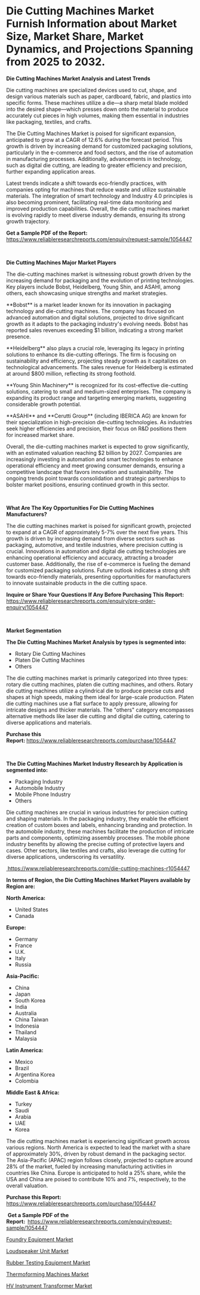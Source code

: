 <p><h1>Die Cutting Machines Market Furnish Information about Market Size, Market Share, Market Dynamics, and Projections Spanning from 2025 to 2032.</h1></p><p><strong>Die Cutting Machines Market Analysis and Latest Trends</strong></p>
<p><p>Die cutting machines are specialized devices used to cut, shape, and design various materials such as paper, cardboard, fabric, and plastics into specific forms. These machines utilize a die—a sharp metal blade molded into the desired shape—which presses down onto the material to produce accurately cut pieces in high volumes, making them essential in industries like packaging, textiles, and crafts.</p><p>The Die Cutting Machines Market is poised for significant expansion, anticipated to grow at a CAGR of 12.6% during the forecast period. This growth is driven by increasing demand for customized packaging solutions, particularly in the e-commerce and food sectors, and the rise of automation in manufacturing processes. Additionally, advancements in technology, such as digital die cutting, are leading to greater efficiency and precision, further expanding application areas.</p><p>Latest trends indicate a shift towards eco-friendly practices, with companies opting for machines that reduce waste and utilize sustainable materials. The integration of smart technology and Industry 4.0 principles is also becoming prominent, facilitating real-time data monitoring and improved production capabilities. Overall, the die cutting machines market is evolving rapidly to meet diverse industry demands, ensuring its strong growth trajectory.</p></p>
<p><strong>Get a Sample PDF of the Report:&nbsp;</strong> <a href="https://www.reliableresearchreports.com/enquiry/request-sample/1054447?utm_campaign=7&utm_medium=2&utm_source=Github&utm_content=ia&utm_term=08042025&utm_id=die-cutting-machines">https://www.reliableresearchreports.com/enquiry/request-sample/1054447</a></p>
<p>&nbsp;</p>
<p><strong>Die Cutting Machines Major Market Players</strong></p>
<p><p>The die-cutting machines market is witnessing robust growth driven by the increasing demand for packaging and the evolution of printing technologies. Key players include Bobst, Heidelberg, Young Shin, and ASAHI, among others, each showcasing unique strengths and market strategies.</p><p>**Bobst** is a market leader known for its innovation in packaging technology and die-cutting machines. The company has focused on advanced automation and digital solutions, projected to drive significant growth as it adapts to the packaging industry's evolving needs. Bobst has reported sales revenues exceeding $1 billion, indicating a strong market presence.</p><p>**Heidelberg** also plays a crucial role, leveraging its legacy in printing solutions to enhance its die-cutting offerings. The firm is focusing on sustainability and efficiency, projecting steady growth as it capitalizes on technological advancements. The sales revenue for Heidelberg is estimated at around $800 million, reflecting its strong foothold.</p><p>**Young Shin Machinery** is recognized for its cost-effective die-cutting solutions, catering to small and medium-sized enterprises. The company is expanding its product range and targeting emerging markets, suggesting considerable growth potential.</p><p>**ASAHI** and **Cerutti Group** (including IBERICA AG) are known for their specialization in high-precision die-cutting technologies. As industries seek higher efficiencies and precision, their focus on R&D positions them for increased market share.</p><p>Overall, the die-cutting machines market is expected to grow significantly, with an estimated valuation reaching $2 billion by 2027. Companies are increasingly investing in automation and smart technologies to enhance operational efficiency and meet growing consumer demands, ensuring a competitive landscape that favors innovation and sustainability. The ongoing trends point towards consolidation and strategic partnerships to bolster market positions, ensuring continued growth in this sector.</p></p>
<p>&nbsp;</p>
<p><strong>What Are The Key Opportunities For Die Cutting Machines Manufacturers?</strong></p>
<p><p>The die cutting machines market is poised for significant growth, projected to expand at a CAGR of approximately 5-7% over the next five years. This growth is driven by increasing demand from diverse sectors such as packaging, automotive, and textile industries, where precision cutting is crucial. Innovations in automation and digital die cutting technologies are enhancing operational efficiency and accuracy, attracting a broader customer base. Additionally, the rise of e-commerce is fueling the demand for customized packaging solutions. Future outlook indicates a strong shift towards eco-friendly materials, presenting opportunities for manufacturers to innovate sustainable products in the die cutting space.</p></p>
<p><strong>Inquire or Share Your Questions If Any Before Purchasing This Report:</strong> <a href="https://www.reliableresearchreports.com/enquiry/pre-order-enquiry/1054447?utm_campaign=7&utm_medium=2&utm_source=Github&utm_content=ia&utm_term=08042025&utm_id=die-cutting-machines">https://www.reliableresearchreports.com/enquiry/pre-order-enquiry/1054447</a></p>
<p>&nbsp;</p>
<p><strong>Market Segmentation</strong></p>
<p><strong>The Die Cutting Machines Market Analysis by types is segmented into:</strong></p>
<p><ul><li>Rotary Die Cutting Machines</li><li>Platen Die Cutting Machines</li><li>Others</li></ul></p>
<p><p>The die cutting machines market is primarily categorized into three types: rotary die cutting machines, platen die cutting machines, and others. Rotary die cutting machines utilize a cylindrical die to produce precise cuts and shapes at high speeds, making them ideal for large-scale production. Platen die cutting machines use a flat surface to apply pressure, allowing for intricate designs and thicker materials. The "others" category encompasses alternative methods like laser die cutting and digital die cutting, catering to diverse applications and materials.</p></p>
<p><strong>Purchase this Report:&nbsp;</strong><a href="https://www.reliableresearchreports.com/purchase/1054447?utm_campaign=7&utm_medium=2&utm_source=Github&utm_content=ia&utm_term=08042025&utm_id=die-cutting-machines">https://www.reliableresearchreports.com/purchase/1054447</a></p>
<p>&nbsp;</p>
<p><strong>The Die Cutting Machines Market Industry Research by Application is segmented into:</strong></p>
<p><ul><li>Packaging Industry</li><li>Automobile Industry</li><li>Mobile Phone Industry</li><li>Others</li></ul></p>
<p><p>Die cutting machines are crucial in various industries for precision cutting and shaping materials. In the packaging industry, they enable the efficient creation of custom boxes and labels, enhancing branding and protection. In the automobile industry, these machines facilitate the production of intricate parts and components, optimizing assembly processes. The mobile phone industry benefits by allowing the precise cutting of protective layers and cases. Other sectors, like textiles and crafts, also leverage die cutting for diverse applications, underscoring its versatility.</p></p>
<p><a href="https://www.reliableresearchreports.com/die-cutting-machines-r1054447?utm_campaign=7&utm_medium=2&utm_source=Github&utm_content=ia&utm_term=08042025&utm_id=die-cutting-machines">&nbsp;https://www.reliableresearchreports.com/die-cutting-machines-r1054447</a></p>
<p><strong>In terms of Region, the Die Cutting Machines Market Players available by Region are:</strong></p>
<p>
    <p> <strong> North America: </strong>
        <ul>
            <li>United States</li>
            <li>Canada</li>
        </ul>
        </p> 
    <p> <strong> Europe: </strong>
        <ul>
            <li>Germany</li>
            <li>France</li>
            <li>U.K.</li>
            <li>Italy</li>
            <li>Russia</li>
        </ul>
        </p> 
    <p> <strong> Asia-Pacific: </strong>
        <ul>
            <li>China</li>
            <li>Japan</li>
            <li>South Korea</li>
            <li>India</li>
            <li>Australia</li>
            <li>China Taiwan</li>
            <li>Indonesia</li>
            <li>Thailand</li>
            <li>Malaysia</li>
        </ul>
        </p> 
    <p> <strong> Latin America: </strong>
        <ul>
            <li>Mexico</li>
            <li>Brazil</li>
            <li>Argentina Korea</li>
            <li>Colombia</li>
        </ul>
        </p> 
    <p> <strong> Middle East & Africa: </strong>
        <ul>
            <li>Turkey</li>
            <li>Saudi</li>
            <li>Arabia</li>
            <li>UAE</li>
            <li>Korea</li>
        </ul>
    </p>
    </p>
<p><p>The die cutting machines market is experiencing significant growth across various regions. North America is expected to lead the market with a share of approximately 30%, driven by robust demand in the packaging sector. The Asia-Pacific (APAC) region follows closely, projected to capture around 28% of the market, fueled by increasing manufacturing activities in countries like China. Europe is anticipated to hold a 25% share, while the USA and China are poised to contribute 10% and 7%, respectively, to the overall valuation.</p></p>
<p><strong>Purchase this Report: </strong><a href="https://www.reliableresearchreports.com/purchase/1054447?utm_campaign=7&utm_medium=2&utm_source=Github&utm_content=ia&utm_term=08042025&utm_id=die-cutting-machines">https://www.reliableresearchreports.com/purchase/1054447</a></p>
<p>&nbsp;<strong>Get a Sample PDF of the Report:&nbsp;&nbsp;</strong><a href="https://www.reliableresearchreports.com/enquiry/request-sample/1054447?utm_campaign=7&utm_medium=2&utm_source=Github&utm_content=ia&utm_term=08042025&utm_id=die-cutting-machines">https://www.reliableresearchreports.com/enquiry/request-sample/1054447</a></p>
<p><strong></strong></p>
<p><p><a href="https://github.com/gasiorgary79/Market-Research-Report-List-1/blob/main/foundry-equipment-market.md?utm_campaign=7&utm_medium=2&utm_source=Github&utm_content=ia&utm_term=08042025&utm_id=die-cutting-machines">Foundry Equipment Market</a></p><p><a href="https://github.com/joubehobock75/Market-Research-Report-List-1/blob/main/loudspeaker-unit-market.md?utm_campaign=7&utm_medium=2&utm_source=Github&utm_content=ia&utm_term=08042025&utm_id=die-cutting-machines">Loudspeaker Unit Market</a></p><p><a href="https://github.com/ozolsgasko02/Market-Research-Report-List-1/blob/main/rubber-testing-equipment-market.md?utm_campaign=7&utm_medium=2&utm_source=Github&utm_content=ia&utm_term=08042025&utm_id=die-cutting-machines">Rubber Testing Equipment Market</a></p><p><a href="https://github.com/vigatoimrene04/Market-Research-Report-List-1/blob/main/thermoforming-machines-market.md?utm_campaign=7&utm_medium=2&utm_source=Github&utm_content=ia&utm_term=08042025&utm_id=die-cutting-machines">Thermoforming Machines Market</a></p><p><a href="https://github.com/supashcriana/Market-Research-Report-List-1/blob/main/hv-instrument-transformer-market.md?utm_campaign=7&utm_medium=2&utm_source=Github&utm_content=ia&utm_term=08042025&utm_id=die-cutting-machines">HV Instrument Transformer Market</a></p></p>